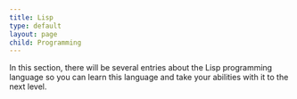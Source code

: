 ```yaml
---
title: Lisp
type: default
layout: page
child: Programming
---
```


In this section, there will be several entries about the Lisp programming
language so you can learn this language and take your abilities with it to the
next level.
